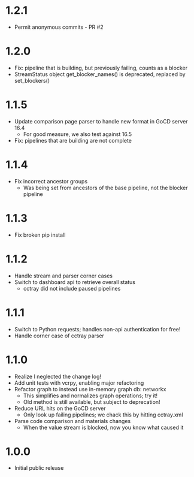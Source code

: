 # 1.2.1
* Permit anonymous commits - PR #2

# 1.2.0
* Fix: pipeline that is building, but previously failing, counts as a blocker
* StreamStatus object get_blocker_names() is deprecated, replaced by set_blockers()

# 1.1.5
* Update comparison page parser to handle new format in GoCD server 16.4
    * For good measure, we also test against 16.5
* Fix: pipelines that are building are not complete

# 1.1.4
* Fix incorrect ancestor groups
    * Was being set from ancestors of the base pipeline, not the blocker pipeline

# 1.1.3
* Fix broken pip install

# 1.1.2
* Handle stream and parser corner cases
* Switch to dashboard api to retrieve overall status
    * cctray did not include paused pipelines

# 1.1.1
* Switch to Python requests; handles non-api authentication for free!
* Handle corner case of cctray parser

# 1.1.0
* Realize I neglected the change log!
* Add unit tests with vcrpy, enabling major refactoring
* Refactor graph to instead use in-memory graph db: networkx
    * This simplifies and normalizes graph operations; try it!
    * Old method is still available, but subject to deprecation!
* Reduce URL hits on the GoCD server
    * Only look up failing pipelines; we chack this by hitting cctray.xml
* Parse code comparison and materials changes
    * When the value stream is blocked, now you know what caused it

# 1.0.0
* Initial public release
